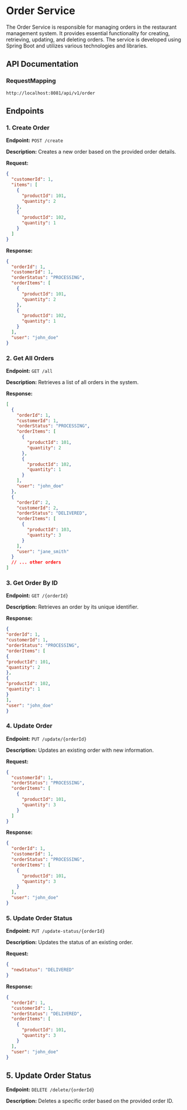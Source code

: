 # Order Service


The Order Service is responsible for managing orders in the restaurant management system. It provides essential functionality for creating, retrieving, updating, and deleting orders. The service is developed using Spring Boot and utilizes various technologies and libraries.

## API Documentation

### RequestMapping 

`http://localhost:8081/api/v1/order`

## Endpoints

### 1. Create Order

**Endpoint:** `POST /create`

**Description:** Creates a new order based on the provided order details.

**Request:**
```json
{
  "customerId": 1,
  "items": [
    {
      "productId": 101,
      "quantity": 2
    },
    {
      "productId": 102,
      "quantity": 1
    }
  ]
}
```
**Response:**
```json
{
  "orderId": 1,
  "customerId": 1,
  "orderStatus": "PROCESSING",
  "orderItems": [
    {
      "productId": 101,
      "quantity": 2
    },
    {
      "productId": 102,
      "quantity": 1
    }
  ],
  "user": "john_doe"
}
```

### 2. Get All Orders

**Endpoint:** `GET /all`

**Description:** Retrieves a list of all orders in the system.

**Response:**
```json
[
  {
    "orderId": 1,
    "customerId": 1,
    "orderStatus": "PROCESSING",
    "orderItems": [
      {
        "productId": 101,
        "quantity": 2
      },
      {
        "productId": 102,
        "quantity": 1
      }
    ],
    "user": "john_doe"
  },
  {
    "orderId": 2,
    "customerId": 2,
    "orderStatus": "DELIVERED",
    "orderItems": [
      {
        "productId": 103,
        "quantity": 3
      }
    ],
    "user": "jane_smith"
  }
  // ... other orders
]
```
### 3. Get Order By ID

**Endpoint:** `GET /{orderId}`

**Description:** Retrieves an order by its unique identifier.

**Response:**
```json
{
"orderId": 1,
"customerId": 1,
"orderStatus": "PROCESSING",
"orderItems": [
{
"productId": 101,
"quantity": 2
},
{
"productId": 102,
"quantity": 1
}
],
"user": "john_doe"
}
```
### 4. Update Order

**Endpoint:** `PUT /update/{orderId}`

**Description:** Updates an existing order with new information.

**Request:**


```json
{
  "customerId": 1,
  "orderStatus": "PROCESSING",
  "orderItems": [
    {
      "productId": 101,
      "quantity": 3
    }
  ]
}
```

**Response:**
```json
{
  "orderId": 1,
  "customerId": 1,
  "orderStatus": "PROCESSING",
  "orderItems": [
    {
      "productId": 101,
      "quantity": 3
    }
  ],
  "user": "john_doe"
}
```

### 5. Update Order Status

**Endpoint:** `PUT /update-status/{orderId}`

**Description:** Updates the status of an existing order.

**Request:**

```json
{
  "newStatus": "DELIVERED"
}
```

**Response:**
```json
{
  "orderId": 1,
  "customerId": 1,
  "orderStatus": "DELIVERED",
  "orderItems": [
    {
      "productId": 101,
      "quantity": 3
    }
  ],
  "user": "john_doe"
}
```

## 5. Update Order Status

**Endpoint:** `DELETE /delete/{orderId}`

**Description:** Deletes a specific order based on the provided order ID.
